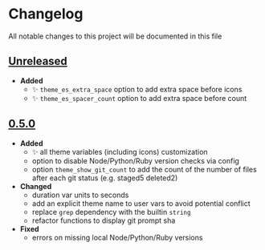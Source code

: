 # Changelog
All notable changes to this project will be documented in this file

[unreleased]: https://github.com/oh-my-fish/theme-es/compare/0.5.0...HEAD
## [Unreleased]
  <!-- - __Added__ -->
  <!--   + :sparkles:  -->
  <!--   new features -->
  <!-- - __Changed__ -->
  <!--   +   -->
  <!--   changes in existing functionality -->
  <!-- - __Fixed__ -->
  <!--   + :beetle:  -->
  <!--   bug fixes -->
  <!-- - __Deprecated__ -->
  <!--   + :poop:  -->
  <!--   soon-to-be removed features -->
  <!-- - __Removed__ -->
  <!--   + :wastebasket:  -->
  <!--   now removed features -->
  <!-- - __Security__ -->
  <!--   + :lock:  -->
  <!--   vulnerabilities -->

  - __Added__
    + :sparkles: `theme_es_extra_space` option to add extra space before icons
    + :sparkles: `theme_es_spacer_count` option to add extra space before count

[0.5.0]: https://github.com/oh-my-fish/theme-es/releases/tag/0.5.0
## [0.5.0]
  - __Added__
    + :sparkles: all theme variables (including icons) customization
    + option to disable Node/Python/Ruby version checks via config
    + option `theme_show_git_count` to add the count of the number of files after each git status (e.g. staged5 deleted2)
  - __Changed__
    + duration var units to seconds
    + add an explicit theme name to user vars to avoid potential conflict
    + replace `grep` dependency with the builtin `string`
    + refactor functions to display git prompt sha
  - __Fixed__
    + errors on missing local Node/Python/Ruby versions
